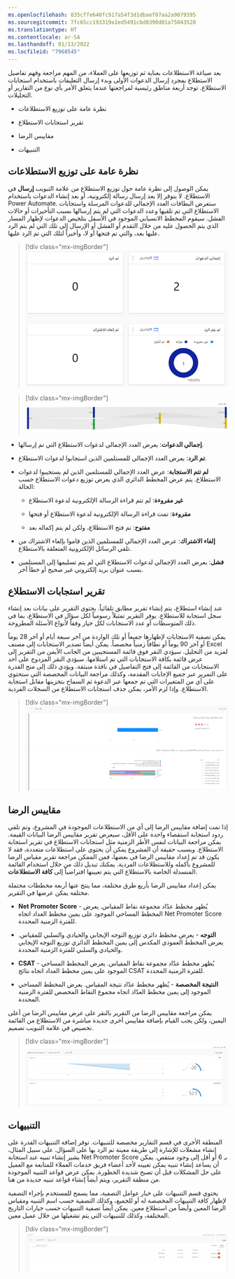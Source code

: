 ```yaml
---
ms.openlocfilehash: 835cffe640fc917a54f3d1dbaef07aa2a9079395
ms.sourcegitcommit: 7fc65cc193319a1ed5491cbd0390d01a75043520
ms.translationtype: HT
ms.contentlocale: ar-SA
ms.lasthandoff: 01/13/2022
ms.locfileid: "7968545"
---
```

بعد صياغة الاستطلاعات بعناية ثم توزيعها على العملاء، من المهم مراجعة وفهم تفاصيل الاستطلاع بمجرد إرسال الدعوات الأولى وبدء إرسال التعليقات باستخدام استجابات الاستطلاع. توجد أربعة مناطق رئيسية لمراجعتها عندما يتعلق الأمر بأي نوع من التقارير أو التحليلات.

-   نظرة عامة على توزيع الاستطلاعات

-   تقرير استجابات الاستطلاع

-   مقاييس الرضا

-   التنبيهات

## <a name="survey-distribution-overview"></a>نظرة عامة على توزيع الاستطلاعات

يمكن الوصول إلى نظرة عامة حول توزيع الاستطلاع من علامة التبويب **إرسال** في الاستطلاع. لا يتوفر إلا بعد إرسال رسالة إلكترونية، أو بعد إنشاء الدعوات باستخدام Power Automate. ستعرض البطاقات العدد الإجمالي للدعوات المرسلة واستجابات الاستطلاع التي تم تلقيها وعدد الدعوات التي لم يتم إرسالها بسبب التأخيرات أو ‏‏حالات الفشل. سيقوم المخطط الانسيابي الموجود في الأسفل بتلخيص الدعوات لإظهار المسار الذي يتم الحصول عليه من خلال التقدم أو الفشل أو الإرسال إلى تلك التي لم يتم الرد عليها بعد، والتي تم فتحها أو لا، وأخيراً لتلك التي تم الرد عليها.

> [!div class="mx-imgBorder"]
> [![تظهر صورة الشاشة بطاقات معلومات للاستطلاع بما في ذلك إجمالي عدد الدعوات وعدد الاستجابات وعدد الدعوات التي لم يتم إرسالها.](../media/survey-distribution-overview.png)](../media/survey-distribution-overview.png#lightbox)

> [!div class="mx-imgBorder"]
> [![تظهر صورة الشاشة مخططاً انسيابياً لتعقب الدعوات. يتضمن التدفق الرقم قيد التقدم والذي تم إرساله والذي لم يتم الرد عليه والموجود في قائمة الانتظار والذي تم فتحه والرد عليه.](../media/invites-tracking.png)](../media/invites-tracking.png#lightbox)

-   **إجمالي الدعوات**: يعرض العدد الإجمالي لدعوات الاستطلاع التي تم إرسالها.

-   **تم الرد**: يعرض العدد الإجمالي للمستلمين الذين استجابوا لدعوات الاستطلاع.

-   **لم تتم الاستجابة**: عرض العدد الإجمالي للمستلمين الذين لم يستجيبوا لدعوات الاستطلاع. يتم عرض المخطط الدائري الذي يعرض توزيع دعوات الاستطلاع حسب الحالة:

    -   **غير مقروءة**: لم تتم قراءة الرسالة الإلكترونية لدعوة الاستطلاع

    -   **مقروءة**: تمت قراءة الرسالة الإلكترونية لدعوة الاستطلاع أو فتحها

    -   **مفتوح**: تم فتح الاستطلاع، ولكن لم يتم إكماله بعد

-  **إلغاء الاشتراك**: عرض العدد الإجمالي للمستلمين الذين قاموا بإلغاء الاشتراك من تلقي الرسائل الإلكترونية المتعلقة بالاستطلاع.

-   **فشل**: يعرض العدد الإجمالي لدعوات الاستطلاع التي لم يتم تسليمها إلى المستلمين بسبب عنوان بريد إلكتروني غير صحيح أو خطأ آخر.

## <a name="survey-response-report"></a>تقرير استجابات الاستطلاع

عند إنشاء استطلاع، يتم إنشاء تقرير مطابق تلقائياً. يحتوي التقرير على بيانات بعد إنشاء سجل استجابة للاستطلاع. يوفر التقرير تمثيلاً رسومياً لكل سؤال في الاستطلاع، بما في ذلك المتوسطات أو عدد الاستجابات لكل خيار وفقاً لأنواع الأسئلة المطروحة. 

يمكن تصفية الاستجابات لإظهارها جميعاً أو تلك الواردة من آخر سبعة أيام أو آخر 28 يوماً أو آخر 90 يوماً أو نطاقاً زمنياً مخصصاً. يمكن أيضاً تصدير الاستجابات إلى مصنف Excel لمزيد من التحليل. سيؤدي النقر فوق قائمة المستجيبين من الجانب الأيمن من التقرير إلى عرض قائمة بكافة الاستجابات التي تم استلامها. سيؤدي النقر المزدوج على أحد الاستجابات من القائمة إلى فتح التفاصيل في نافذة منبثقة. ويؤدي ذلك إلى منح القدرة على التمرير عبر جميع الإجابات المقدمة، وكذلك مراجعة البيانات المخصصة التي ستحتوي على أي من المتغيرات التي تم جمعها عبر الدعوة ثم السماح بتخزينها مقابل استجابة الاستطلاع. وإذا لزم الأمر، يمكن حذف استجابات الاستطلاع من السجلات الفردية.

> [!div class="mx-imgBorder"]
> [![تظهر صورة الشاشة تقريراً للاستطلاع في Dynamics 365 Customer Voice. يتضمن التقرير استجابات الأسئلة التي تظهر كتمثيل رسومي.](../media/survey-response-report.png)](../media/survey-response-report.png#lightbox)

## <a name="satisfaction-metrics"></a>مقاييس الرضا

إذا تمت إضافة مقاييس الرضا إلى أي من الاستطلاعات الموجودة في المشروع، وتم تلقي ردود استجابة استقصاء واحدة على الأقل، سيعرض تقرير مقاييس الرضا البيانات القيمة. يمكن مراجعة البيانات لنفس الأطر الزمنية مثل استجابات الاستطلاع في تقرير استجابة الاستطلاع. وبسبب حقيقة أن المشروع يمكن أن يحتوي على استطلاعات متعددة، فقد لا يكون قد تم إعداد مقاييس الرضا في بعضها، فمن الممكن مراجعة تقرير مقياس الرضا للمشروع بأكمله وللاستطلاعات الفردية. يمكنك تبديل ذلك من خلال استخدام القائمة المنسدلة الخاصة بالاستطلاع التي يتم تعيينها افتراضياً إلى **كافة الاستطلاعات**. 

يمكن إعداد مقاييس الرضا بأربع طرق مختلفة، مما ينتج عنها أربعة مخططات محتملة مختلفة يمكن عرضها في التقرير. 

-   **Net Promoter Score** - يُظهر مخطط عدّاد مجموعة نقاط المقياس. يعرض المخطط المساحي الموجود على يمين مخطط العداد اتجاه Net Promoter Score للفترة الزمنية المحددة.

-   **التوجه** - يعرض مخطط دائري توزيع التوجه الإيجابي والحيادي والسلبي للمقياس. يعرض المخطط العمودي المكدس إلى يمين المخطط الدائري توزيع التوجه الإيجابي والحيادي والسلبي للفترة الزمنية المحددة.

-   **CSAT** - يُظهر مخطط عدّاد مجموعة نقاط المقياس. يعرض المخطط المساحي الموجود على يمين مخطط العداد اتجاه نتائج CSAT للفترة الزمنية المحددة.

-   **النتيجة المخصصة‬** - يُظهر مخطط عدّاد نتيجة المقياس. 
    يعرض المخطط المساحي الموجود إلى يمين مخطط العدّاد اتجاه مجموع النقاط المخصص‬ للفترة الزمنية المحددة.

يمكن مراجعة مقاييس الرضا من التقرير بالنقر على عرض مقاييس الرضا من أعلى اليمين، ولكن يجب القيام بإضافة مقاييس أخرى جديدة مباشرة من الاستطلاع من القائمة تخصيص في علامة التبويب تصميم. 

> [!div class="mx-imgBorder"]
> [![صورة شاشة تعرض تقرير مقاييس الرضا لاستطلاع في Dynamics 365 Customer Voice. يعرض التقرير مخططات CSAT ودرجات خدمة العملاء ومخططات التوجه لـ NPS.](../media/satisfaction-metrics.png)](../media/satisfaction-metrics.png#lightbox)

## <a name="alerts"></a>التنبيهات

المنطقة الأخرى في قسم التقارير مخصصة للتنبيهات. توفر إضافة التنبيهات القدرة على إنشاء مشغلات للإشارة إلى طريقة معينة تم الرد بها على السؤال. على سبيل المثال، يشير إنشاء تنبيه عند استجابة Net Promoter Score بـ 6 أو أقل إلى وجود منتقص. يمكن أن يساعد إنشاء تنبيه يمكن تعيينه لأحد أعضاء فريق خدمات العملاء للمتابعة مع العميل على حل المشكلات قبل أن تصبح شديدة الخطورة. يمكن عرض قواعد التنبيه الموجودة من منطقة التقرير، ويتم أيضاً إنشاء قواعد تنبيه جديدة من هنا.

يحتوي قسم التنبيهات على خيار عوامل التصفية، مما يسمح للمستخدم بإجراء التصفية لإظهار كافة التنبيهات المخصصة له أو للجميع، وكذلك التصفية حسب اسم التنبيه ومقياس الرضا المعين وأيضاً من استطلاع معين. يمكن أيضاً تصفية التنبيهات حسب خيارات التاريخ المختلفة، وكذلك للتنبيهات التي يتم تشغيلها من خلال عميل معين. 

> [!div class="mx-imgBorder"]
> [![صورة شاشة تعرض نظرة عامة على التنبيهات التي تم إنشاؤها للاستطلاعات داخل مشروع في Customer Voice.](../media/alerts.png)](../media/alerts.png#lightbox)

